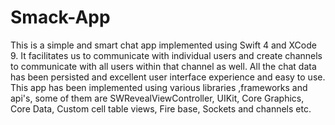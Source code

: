 # Smack-App

This is a simple and smart chat app implemented using Swift 4 and XCode 9. 
It facilitates us to communicate with individual users and create channels to communicate with all users within that channel as well. 
All the chat data has been persisted and excellent user interface experience and easy to use. 
This app has been implemented using various libraries ,frameworks and api's, some of them are SWRevealViewController, UIKit, Core Graphics, Core Data, Custom cell table views, Fire base, Sockets and channels etc.
